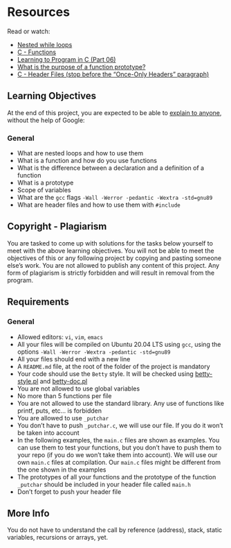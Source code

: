 # Resources
Read or watch:

- [Nested while loops](https://intranet.alxswe.com/rltoken/aDRkFzUkVysnD94Dpm3w5g)
- [C - Functions](https://intranet.alxswe.com/rltoken/zf4IZeoe0yFZL2X7_nznQQ)
- [Learning to Program in C (Part 06)](https://intranet.alxswe.com/rltoken/iQ87CI4Lf41U_uRh9QsoQA)
- [What is the purpose of a function prototype?](https://intranet.alxswe.com/rltoken/pUXhvD6-xl5BbWyj1AhCEA)
- [C - Header Files (stop before the “Once-Only Headers” paragraph)](https://intranet.alxswe.com/rltoken/IFY075ffrszSJvHqPAa-zQ)

## Learning Objectives
At the end of this project, you are expected to be able to [explain to anyone](https://intranet.alxswe.com/rltoken/Ya6FG69nkA7hRf_WG4E8gQ), without the help of Google:

### General
- What are nested loops and how to use them
- What is a function and how do you use functions
- What is the difference between a declaration and a definition of a function
- What is a prototype
- Scope of variables
- What are the `gcc` flags `-Wall -Werror -pedantic -Wextra -std=gnu89`
- What are header files and how to use them with `#include`

## Copyright - Plagiarism
You are tasked to come up with solutions for the tasks below yourself to meet with the above learning objectives.
You will not be able to meet the objectives of this or any following project by copying and pasting someone else’s work.
You are not allowed to publish any content of this project.
Any form of plagiarism is strictly forbidden and will result in removal from the program.

## Requirements
### General
- Allowed editors: `vi`, `vim`, `emacs`
- All your files will be compiled on Ubuntu 20.04 LTS using `gcc`, using the options `-Wall -Werror -Wextra -pedantic -std=gnu89`
- All your files should end with a new line
- A `README.md` file, at the root of the folder of the project is mandatory
- Your code should use the `Betty` style. It will be checked using [betty-style.pl](https://github.com/alx-tools/Betty/blob/master/betty-style.pl) and [betty-doc.pl](https://github.com/alx-tools/Betty/blob/master/betty-doc.pl)
- You are not allowed to use global variables
- No more than 5 functions per file
- You are not allowed to use the standard library. Any use of functions like printf, puts, etc… is forbidden
- You are allowed to use `_putchar`
- You don’t have to push `_putchar.c`, we will use our file. If you do it won’t be taken into account
- In the following examples, the `main.c` files are shown as examples. You can use them to test your functions, but you don’t have to push them to your repo (if you do we won’t take them into account). We will use our own `main.c` files at compilation. Our `main.c` files might be different from the one shown in the examples
- The prototypes of all your functions and the prototype of the function `_putchar` should be included in your header file called `main.h`
- Don’t forget to push your header file

## More Info
You do not have to understand the call by reference (address), stack, static variables, recursions or arrays, yet.

